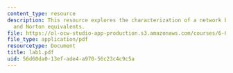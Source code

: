 ```yaml
---
content_type: resource
description: This resource explores the characterization of a network by its Thevenin
  and Norton equivalents.
file: https://ol-ocw-studio-app-production.s3.amazonaws.com/courses/6-002-circuits-and-electronics-spring-2007/56d60da013efade4a97056c23c4c9c5a_lab1.pdf
file_type: application/pdf
resourcetype: Document
title: lab1.pdf
uid: 56d60da0-13ef-ade4-a970-56c23c4c9c5a
---
```

